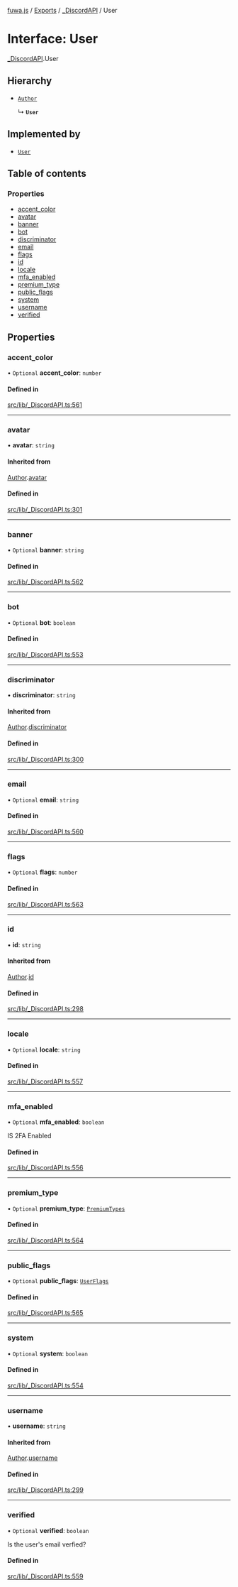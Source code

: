 [fuwa.js](../README.md) / [Exports](../modules.md) / [\_DiscordAPI](../modules/_DiscordAPI.md) / User

# Interface: User

[_DiscordAPI](../modules/_DiscordAPI.md).User

## Hierarchy

- [`Author`](_DiscordAPI.Author.md)

  ↳ **`User`**

## Implemented by

- [`User`](../classes/discord_User.User.md)

## Table of contents

### Properties

- [accent\_color](_DiscordAPI.User.md#accent_color)
- [avatar](_DiscordAPI.User.md#avatar)
- [banner](_DiscordAPI.User.md#banner)
- [bot](_DiscordAPI.User.md#bot)
- [discriminator](_DiscordAPI.User.md#discriminator)
- [email](_DiscordAPI.User.md#email)
- [flags](_DiscordAPI.User.md#flags)
- [id](_DiscordAPI.User.md#id)
- [locale](_DiscordAPI.User.md#locale)
- [mfa\_enabled](_DiscordAPI.User.md#mfa_enabled)
- [premium\_type](_DiscordAPI.User.md#premium_type)
- [public\_flags](_DiscordAPI.User.md#public_flags)
- [system](_DiscordAPI.User.md#system)
- [username](_DiscordAPI.User.md#username)
- [verified](_DiscordAPI.User.md#verified)

## Properties

### accent\_color

• `Optional` **accent\_color**: `number`

#### Defined in

[src/lib/_DiscordAPI.ts:561](https://github.com/Fuwajs/Fuwa.js/blob/d4e1de5/src/lib/_DiscordAPI.ts#L561)

___

### avatar

• **avatar**: `string`

#### Inherited from

[Author](_DiscordAPI.Author.md).[avatar](_DiscordAPI.Author.md#avatar)

#### Defined in

[src/lib/_DiscordAPI.ts:301](https://github.com/Fuwajs/Fuwa.js/blob/d4e1de5/src/lib/_DiscordAPI.ts#L301)

___

### banner

• `Optional` **banner**: `string`

#### Defined in

[src/lib/_DiscordAPI.ts:562](https://github.com/Fuwajs/Fuwa.js/blob/d4e1de5/src/lib/_DiscordAPI.ts#L562)

___

### bot

• `Optional` **bot**: `boolean`

#### Defined in

[src/lib/_DiscordAPI.ts:553](https://github.com/Fuwajs/Fuwa.js/blob/d4e1de5/src/lib/_DiscordAPI.ts#L553)

___

### discriminator

• **discriminator**: `string`

#### Inherited from

[Author](_DiscordAPI.Author.md).[discriminator](_DiscordAPI.Author.md#discriminator)

#### Defined in

[src/lib/_DiscordAPI.ts:300](https://github.com/Fuwajs/Fuwa.js/blob/d4e1de5/src/lib/_DiscordAPI.ts#L300)

___

### email

• `Optional` **email**: `string`

#### Defined in

[src/lib/_DiscordAPI.ts:560](https://github.com/Fuwajs/Fuwa.js/blob/d4e1de5/src/lib/_DiscordAPI.ts#L560)

___

### flags

• `Optional` **flags**: `number`

#### Defined in

[src/lib/_DiscordAPI.ts:563](https://github.com/Fuwajs/Fuwa.js/blob/d4e1de5/src/lib/_DiscordAPI.ts#L563)

___

### id

• **id**: `string`

#### Inherited from

[Author](_DiscordAPI.Author.md).[id](_DiscordAPI.Author.md#id)

#### Defined in

[src/lib/_DiscordAPI.ts:298](https://github.com/Fuwajs/Fuwa.js/blob/d4e1de5/src/lib/_DiscordAPI.ts#L298)

___

### locale

• `Optional` **locale**: `string`

#### Defined in

[src/lib/_DiscordAPI.ts:557](https://github.com/Fuwajs/Fuwa.js/blob/d4e1de5/src/lib/_DiscordAPI.ts#L557)

___

### mfa\_enabled

• `Optional` **mfa\_enabled**: `boolean`

IS 2FA Enabled

#### Defined in

[src/lib/_DiscordAPI.ts:556](https://github.com/Fuwajs/Fuwa.js/blob/d4e1de5/src/lib/_DiscordAPI.ts#L556)

___

### premium\_type

• `Optional` **premium\_type**: [`PremiumTypes`](../enums/_DiscordAPI.PremiumTypes.md)

#### Defined in

[src/lib/_DiscordAPI.ts:564](https://github.com/Fuwajs/Fuwa.js/blob/d4e1de5/src/lib/_DiscordAPI.ts#L564)

___

### public\_flags

• `Optional` **public\_flags**: [`UserFlags`](../enums/_DiscordAPI.UserFlags.md)

#### Defined in

[src/lib/_DiscordAPI.ts:565](https://github.com/Fuwajs/Fuwa.js/blob/d4e1de5/src/lib/_DiscordAPI.ts#L565)

___

### system

• `Optional` **system**: `boolean`

#### Defined in

[src/lib/_DiscordAPI.ts:554](https://github.com/Fuwajs/Fuwa.js/blob/d4e1de5/src/lib/_DiscordAPI.ts#L554)

___

### username

• **username**: `string`

#### Inherited from

[Author](_DiscordAPI.Author.md).[username](_DiscordAPI.Author.md#username)

#### Defined in

[src/lib/_DiscordAPI.ts:299](https://github.com/Fuwajs/Fuwa.js/blob/d4e1de5/src/lib/_DiscordAPI.ts#L299)

___

### verified

• `Optional` **verified**: `boolean`

Is the user's email verfied?

#### Defined in

[src/lib/_DiscordAPI.ts:559](https://github.com/Fuwajs/Fuwa.js/blob/d4e1de5/src/lib/_DiscordAPI.ts#L559)
